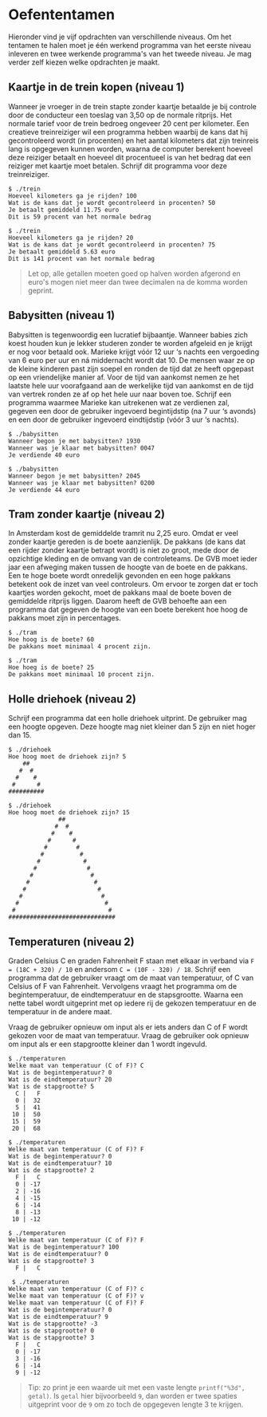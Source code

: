 # Oefententamen

Hieronder vind je vijf opdrachten van verschillende niveaus. Om het tentamen te halen moet je één werkend programma van het eerste niveau inleveren en twee werkende programma's van het tweede niveau. Je mag verder zelf kiezen welke opdrachten je maakt.

## Kaartje in de trein kopen (niveau 1)

Wanneer je vroeger in de trein stapte zonder kaartje betaalde je bij controle door de conducteur een toeslag van 3,50 op de normale ritprijs. Het normale tarief voor de trein bedroeg ongeveer 20 cent per kilometer. Een creatieve treinreiziger wil een programma hebben waarbij de kans dat hij gecontroleerd wordt (in procenten) en het aantal kilometers dat zijn treinreis lang is opgegeven kunnen worden, waarna de computer berekent hoeveel deze reiziger betaalt en hoeveel dit procentueel is van het bedrag dat een reiziger met kaartje moet betalen. Schrijf dit programma voor deze treinreiziger.

    $ ./trein
    Hoeveel kilometers ga je rijden? 100
    Wat is de kans dat je wordt gecontroleerd in procenten? 50
    Je betaalt gemiddeld 11.75 euro
    Dit is 59 procent van het normale bedrag

    $ ./trein
    Hoeveel kilometers ga je rijden? 20
    Wat is de kans dat je wordt gecontroleerd in procenten? 75
    Je betaalt gemiddeld 5.63 euro
    Dit is 141 procent van het normale bedrag

> Let op, alle getallen moeten goed op halven worden afgerond en euro's mogen niet meer dan twee decimalen na de komma worden geprint.



## Babysitten (niveau 1)

Babysitten is tegenwoordig een lucratief bijbaantje. Wanneer babies zich koest houden kun je lekker studeren zonder te worden afgeleid en je krijgt er nog voor betaald ook. Marieke krijgt vóór 12 uur ‘s nachts een vergoeding van 6 euro per uur en ná middernacht wordt dat 10. De mensen waar ze op de kleine kinderen past zijn soepel en ronden de tijd dat ze heeft opgepast op een vriendelijke manier af. Voor de tijd van aankomst nemen ze het laatste hele uur voorafgaand aan de werkelijke tijd van aankomst en de tijd van vertrek ronden ze af op het hele uur naar boven toe. Schrijf een programma waarmee Marieke kan uitrekenen wat ze verdienen zal, gegeven een door de gebruiker ingevoerd begintijdstip (na 7 uur ‘s avonds) en een door de gebruiker ingevoerd eindtijdstip (vóór 3 uur ‘s nachts).

    $ ./babysitten
    Wanneer begon je met babysitten? 1930
    Wanneer was je klaar met babysitten? 0047
    Je verdiende 40 euro

    $ ./babysitten
    Wanneer begon je met babysitten? 2045
    Wanneer was je klaar met babysitten? 0200
    Je verdiende 44 euro


## Tram zonder kaartje (niveau 2)

In Amsterdam kost de gemiddelde tramrit nu 2,25 euro. Omdat er veel zonder kaartje gereden is de boete aanzienlijk. De pakkans (de kans dat een rijder zonder kaartje betrapt wordt) is niet zo groot, mede door de opzichtige kleding en de omvang van de controleteams. De GVB moet ieder jaar een afweging maken tussen de hoogte van de boete en de pakkans. Een te hoge boete wordt onredelijk gevonden en een hoge pakkans betekent ook de inzet van veel controleurs. Om ervoor te zorgen dat er toch kaartjes worden gekocht, moet de pakkans maal de boete boven de gemiddelde ritprijs liggen. Daarom heeft de GVB behoefte aan een programma dat gegeven de hoogte van een boete berekent hoe hoog de pakkans moet zijn in percentages.

    $ ./tram
    Hoe hoog is de boete? 60
    De pakkans moet minimaal 4 procent zijn.

    $ ./tram
    Hoe hoeg is de boete? 25
    De pakkans moet minimaal 10 procent zijn.


## Holle driehoek (niveau 2)

Schrijf een programma dat een holle driehoek uitprint. De gebruiker mag een hoogte opgeven. Deze hoogte mag niet kleiner dan 5 zijn en niet hoger dan 15.

    $ ./driehoek
    Hoe hoog moet de driehoek zijn? 5
        ##
       #  #
      #    #
     #      #
    ##########

    $ ./driehoek
    Hoe hoog moet de driehoek zijn? 15
                  ##
                 #  #
                #    #
               #      #
              #        #
             #          #
            #            #
           #              #
          #                #
         #                  #
        #                    #
       #                      #
      #                        #
     #                          #
    ##############################


## Temperaturen (niveau 2)

Graden Celsius C en graden Fahrenheit F staan met elkaar in verband via `F = (18C + 320) / 10` en andersom `C = (10F - 320) / 18`. Schrijf een programma dat de gebruiker vraagt om de maat van temperatuur, of C van Celsius of F van Fahrenheit. Vervolgens vraagt het programma om de begintemperatuur, de eindtemperatuur en de stapsgrootte. Waarna een nette tabel wordt uitgeprint met op iedere rij de gekozen temperatuur en de temperatuur in de andere maat.

Vraag de gebruiker opnieuw om input als er iets anders dan C of F wordt gekozen voor de maat van temperatuur. Vraag de gebruiker ook opnieuw om input als er een stapgrootte kleiner dan 1 wordt ingevuld. 

    $ ./temperaturen
    Welke maat van temperatuur (C of F)? C
    Wat is de begintemperatuur? 0
    Wat is de eindtemperatuur? 20
    Wat is de stapgrootte? 5
      C |   F
      0 |  32
      5 |  41
     10 |  50
     15 |  59
     20 |  68

    $ ./temperaturen
    Welke maat van temperatuur (C of F)? F
    Wat is de begintemperatuur? 0
    Wat is de eindtemperatuur? 10
    Wat is de stapgrootte? 2
      F |   C
      0 | -17
      2 | -16
      4 | -15
      6 | -14
      8 | -13
     10 | -12

    $ ./temperaturen 
    Welke maat van temperatuur (C of F)? F
    Wat is de begintemperatuur? 100
    Wat is de eindtemperatuur? 0
    Wat is de stapgrootte? 3
      F |   C

     $ ./temperaturen 
    Welke maat van temperatuur (C of F)? c
    Welke maat van temperatuur (C of F)? v
    Welke maat van temperatuur (C of F)? F
    Wat is de begintemperatuur? 0
    Wat is de eindtemperatuur? 9
    Wat is de stapgrootte? -3
    Wat is de stapgrootte? 0
    Wat is de stapgrootte? 3
      F |   C
      0 | -17
      3 | -16
      6 | -14
      9 | -12

> Tip: zo print je een waarde uit met een vaste lengte `printf("%3d", getal)`. Is `getal` hier bijvoorbeeld `9`, dan worden er twee spaties uitgeprint voor de `9` om zo toch de opgegeven lengte 3 te krijgen.